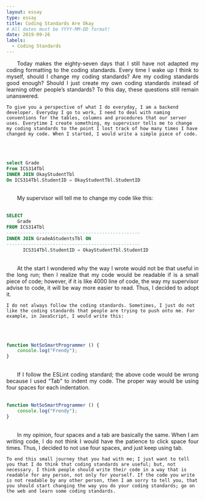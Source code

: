 ```yaml
---
layout: essay
type: essay
title: Coding Standards Are Okay
# All dates must be YYYY-MM-DD format!
date: 2019-09-26
labels:
  - Coding Standards
---
```


<p style=" 
  text-align: justify;
  text-justify: inter-word">
<span style="margin-left:2em"></span>
	Today makes the eighty-seven days that I still have not adapted my coding formatting to the coding standards. Every time I wake up I think to myself, should I change my coding standards? Are my coding standards good enough? Should I just create my own coding standards instead of learning other people’s standards? To this day, these questions still remain unanswered.

	To give you a perspective of what I do everyday, I am a backend developer. Everyday I go to work, I need to deal with naming conventions for the tables, columns and procedures that our server uses. Everytime I create something, my supervisor tells me to change my coding standards to the point I lost track of how many times I have changed my code. When I started, I would write a simple piece of code.
    
<br/><br/></p>

```sql
select Grade
From ICS314Tbl
INNER JOIN OkayStudentTbl
On ICS314Tbl.StudentID = OkayStudentTbl.StudentID
```


<p style=" 
  text-align: justify;
  text-justify: inter-word">
<br/><span style="margin-left:2em"></span>
My supervisor will tell me to change my code like this:
<br/><br/></p>


```sql
SELECT
	Grade
FROM ICS314Tbl
-------------------------------------------------
INNER JOIN GradeAStudentsTbl ON
-------------------------------------------------
      ICS314Tbl.StudentID = OkayStudentTbl.StudentID
```


<p style=" 
  text-align: justify;
  text-justify: inter-word">
<br/><span style="margin-left:2em"></span>
	At the start I wondered why the way I wrote would not be that useful in the long run; then I realize that my code would be readable if is a small piece of code; however, if it is like 4000 line of code, the way my supervisor advise to code, it will be way more easier to read. Thus, I decided to adopt it.

	I do not always follow the coding standards. Sometimes, I just do not like the coding standards that people are trying to push onto me. For example, in JavaScript, I would write this:
<br/><br/></p>


```javascript
function NotSoSmartProgrammer () {
	console.log("Frendy");
}
```


<p style=" 
  text-align: justify;
  text-justify: inter-word">
<br/><span style="margin-left:2em"></span>
	If I follow the ESLint coding standard; the above code would be wrong because I used “Tab” to indent my code. The proper way would be using four spaces for each indentation.
<br/><br/></p>


```javascript
function NotSoSmartProgrammer () {
    console.log("Frendy");
}
```


<p style=" 
  text-align: justify;
  text-justify: inter-word">
<br/><span style="margin-left:2em"></span>
	In my opinion, four spaces and a tab are basically the same. When I am writing code, I do not think I would have the patience to click space four times. Thus, I decided to not use four spaces, and just keep using tab.

	To end this small journey that you had with me; I just want to tell you that I do think that coding standards are useful; but, not necessary. I think people should write their code in a way that is readable for any person, not only for yourself. If the code you write is not readable by any other person, then I am sorry to tell you, that you should start changing the way you do your coding standards; go on the web and learn some coding standards.
</p>
